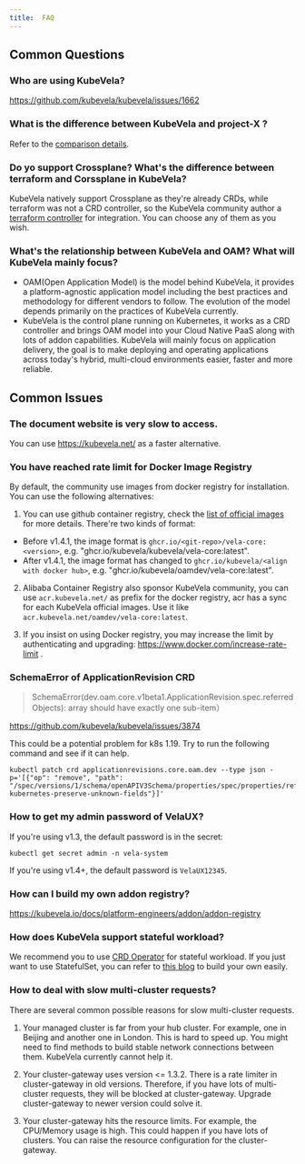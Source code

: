 ```yaml
---
title:  FAQ
---
```


## Common Questions

### Who are using KubeVela?

https://github.com/kubevela/kubevela/issues/1662

### What is the difference between KubeVela and project-X ?

Refer to the [comparison details](https://kubevela.io/docs/#kubevela-vs-other-software).

### Do yo support Crossplane? What's the difference between terraform and Corssplane in KubeVela?

KubeVela natively support Crossplane as they're already CRDs, while terraform was not a CRD controller, so the KubeVela community author a [terraform controller](https://github.com/kubevela/terraform-controller) for integration. You can choose any of them as you wish. 


### What's the relationship between KubeVela and OAM? What will KubeVela mainly focus?

* OAM(Open Application Model) is the model behind KubeVela, it provides a platform-agnostic application model including the best practices and methodology for different vendors to follow. The evolution of the model depends primarily on the practices of KubeVela currently.
* KubeVela is the control plane running on Kubernetes, it works as a CRD controller and brings OAM model into your Cloud Native PaaS along with lots of addon capabilities. KubeVela will mainly focus on application delivery, the goal is to make deploying and operating applications across today's hybrid, multi-cloud environments easier, faster and more reliable.

## Common Issues

### The document website is very slow to access.

You can use https://kubevela.net/ as a faster alternative.

### You have reached rate limit for Docker Image Registry 

By default, the community use images from docker registry for installation. You can use the following alternatives:

1. You can use github container registry, check the [list of official images](https://github.com/orgs/kubevela/packages) for more details. There're two kinds of format:

* Before v1.4.1, the image format is `ghcr.io/<git-repo>/vela-core:<version>`, e.g. "ghcr.io/kubevela/kubevela/vela-core:latest".
* After v1.4.1, the image format has changed to `ghcr.io/kubevela/<align with docker hub>`, e.g. "ghcr.io/kubevela/oamdev/vela-core:latest".

2. Alibaba Container Registry also sponsor KubeVela community, you can use `acr.kubevela.net/` as prefix for the docker registry, acr has a sync for each KubeVela official images. Use it like `acr.kubevela.net/oamdev/vela-core:latest`.

3. If you insist on using Docker registry, you may increase the limit by authenticating and upgrading: https://www.docker.com/increase-rate-limit .
 
### SchemaError of ApplicationRevision CRD

> SchemaError(dev.oam.core.v1beta1.ApplicationRevision.spec.referredObjects): array should have exactly one sub-item） 

https://github.com/kubevela/kubevela/issues/3874

This could be a potential problem for k8s 1.19. Try to run the following command and see if it can help.

```
kubectl patch crd applicationrevisions.core.oam.dev --type json -p='[{"op": "remove", "path": "/spec/versions/1/schema/openAPIV3Schema/properties/spec/properties/referredObjects/x-kubernetes-preserve-unknown-fields"}]'
```

### How to get my admin password of VelaUX?

If you're using v1.3, the default password is in the secret:

```
kubectl get secret admin -n vela-system
```

If you're using v1.4+, the default password is `VelaUX12345`.

### How can I build my own addon registry?

https://kubevela.io/docs/platform-engineers/addon/addon-registry

### How does KubeVela support stateful workload?

We recommend you to use [CRD Operator](https://kubernetes.io/docs/concepts/extend-kubernetes/operator/) for stateful workload. If you just want to use StatefulSet, you can refer to [this blog](https://kubevela.io/blog/2022/05/30/abstraction-kubevela) to build your own easily.

### How to deal with slow multi-cluster requests?

There are several common possible reasons for slow multi-cluster requests.

1. Your managed cluster is far from your hub cluster. For example, one in Beijing and another one in London. This is hard to speed up. You might need to find methods to build stable network connections between them. KubeVela currently cannot help it.

2. Your cluster-gateway uses version <= 1.3.2. There is a rate limiter in cluster-gateway in old versions. Therefore, if you have lots of multi-cluster requests, they will be blocked at cluster-gateway. Upgrade cluster-gateway to newer version could solve it.

3. Your cluster-gateway hits the resource limits. For example, the CPU/Memory usage is high. This could happen if you have lots of clusters. You can raise the resource configuration for the cluster-gateway.